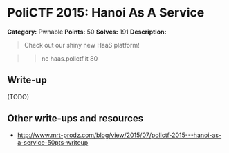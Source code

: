# PoliCTF 2015: Hanoi As A Service

**Category:** Pwnable
**Points:** 50
**Solves:** 191
**Description:**

> Check out our shiny new HaaS platform!

>> nc haas.polictf.it 80

## Write-up

(TODO)

## Other write-ups and resources

* <http://www.mrt-prodz.com/blog/view/2015/07/polictf-2015---hanoi-as-a-service-50pts-writeup>
